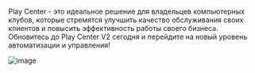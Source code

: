 Play Center - это идеальное решение для владельцев компьютерных клубов, которые стремятся улучшить качество обслуживания своих клиентов и повысить эффективность работы своего бизнеса. Обновитесь до Play Center V2 сегодня и перейдите на новый уровень автоматизации и управления!

![image](https://github.com/user-attachments/assets/86b51f64-44d6-4681-8e8f-b6c83c9efef9)
